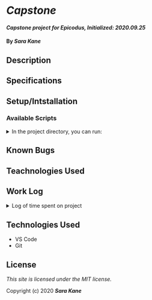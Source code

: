 # _Capstone_
#### _Capstone project for Epicodus, Initialized: 2020.09.25_
#### By _**Sara Kane**_

## Description


## Specifications


## Setup/Intstallation

### Available Scripts
<details>
  <summary>In the project directory, you can run:</summary>

### `npm start`
Runs the app in the development mode.<br />
Open [http://localhost:3000](http://localhost:3000) to view it in the browser.

### `npm test`
Launches the test runner in the interactive watch mode.<br />

### `npm run build`
Builds the app for production to the `build` folder.<br />
</details>

## Known Bugs

## Teachnologies Used

## Work Log
<details>
  <summary>Log of time spent on project</summary>
<h4>2020.09.25</h4>
<table>
 <tr>
  <th>Work</th>
  <th>Time Spent</th>
 </tr>
 <tr>
  <td>Clean up project created by create-react-app</td>
  <td>8:29-8:39</td>
 </tr>
 <tr>
  <td>Make README outline</td>
  <td>8:39-9:14</td>
 </tr>
 <tr>
  <td>Add proposal to project</td>
  <td>9:14-9:37</td>
 </tr>
 <tr>
  <td>Work on website mockup</td>
  <td>9:37-12:08</td>
 </tr>
  <tr>
  <td>Continue to work on website mockup</td>
  <td>1:08-2:06</td>
 </tr>
 <tr>
  <td>Research potential tools to use for hosting, database, deciding if I need to make an api if I want the possibility of making a mobile version, etc</td>
  <td>2:06-3:52</td>
 </tr>
</table>
</details>

## Technologies Used
* VS Code
* Git


## License
*This site is licensed under the MIT license.*

Copyright (c) 2020 **_Sara Kane_**





